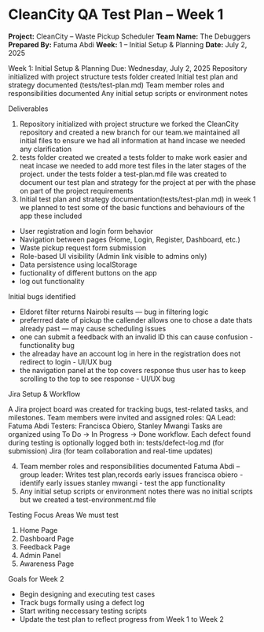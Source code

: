 # CleanCity QA Test Plan – Week 1

**Project:** CleanCity – Waste Pickup Scheduler
**Team Name:** The Debuggers
**Prepared By:** Fatuma Abdi
**Week:** 1 – Initial Setup & Planning
**Date:** July 2, 2025

Week 1: Initial Setup & Planning
Due: Wednesday, July 2, 2025
Repository initialized with project structure
tests folder created
Initial test plan and strategy documented (tests/test-plan.md)
Team member roles and responsibilities documented
Any initial setup scripts or environment notes

Deliverables
1. Repository initialized with project structure
we forked the CleanCity repository and created a new branch for our team.we maintained all initial files to ensure we had all information at hand incase we needed any clarification
2. tests folder created
we created a tests folder to make work easier and neat incase we needed to add more test files in the later stages of the project.
under the tests folder a test-plan.md file was created to document our test plan and strategy for the project at per with the phase on part of the project requirements
3. Initial test plan and strategy documentation(tests/test-plan.md)
in week 1 we planned to test some of the basic functions and behaviours of the app
these  included
- User registration and login form behavior
- Navigation between pages (Home, Login, Register, Dashboard, etc.)
- Waste pickup request form submission
- Role-based UI visibility (Admin link visible to admins only)
- Data persistence using localStorage
- fuctionality of different buttons on the app
- log out functionality

Initial bugs identified
- Eldoret filter returns Nairobi results — bug in filtering logic
- preferrred date of pickup the callender allows one to chose a date thats already past — may cause  scheduling issues
-  one can submit a feedback with an invalid ID this can cause confusion - functionality bug
- the alreaday have an account log in here  in the registration does not redirect to  login - UI/UX bug
- the navigation panel at the top covers response thus user has to keep scrolling to the top to see response - UI/UX bug

Jira Setup & Workflow

A Jira project board was created for tracking bugs, test-related tasks, and milestones.
Team members were invited and assigned roles:
QA Lead: Fatuma Abdi
Testers: Francisca Obiero, Stanley Mwangi
Tasks are organized using To Do → In Progress → Done workflow.
Each defect found during testing is optionally logged both in:
tests/defect-log.md (for submission)
Jira (for team collaboration and real-time updates)

4. Team member roles and responsibilities documented
Fatuma Abdi – group leader: Writes test plan,records early issues
francisca obiero - identify early issues
stanley mwangi - test the app functionality
5. Any initial setup scripts or environment notes
there was no initial scripts 
but we created a test-environment.md file 

 Testing Focus Areas
We must test 

1. Home Page
2. Dashboard Page
3. Feedback Page
4. Admin Panel
5. Awareness Page

Goals for Week 2
- Begin designing and executing test cases
- Track bugs formally using a defect log
- Start writing neccessary testing scripts
- Update the test plan to reflect progress from Week 1 to Week 2

